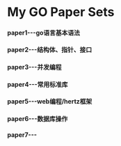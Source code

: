 # My GO Paper Sets

#### paper1---go语言基本语法

#### paper2---结构体、指针、接口

#### paper3---并发编程

#### paper4---常用标准库

#### paper5---web编程/hertz框架

#### paper6---数据库操作

#### paper7---